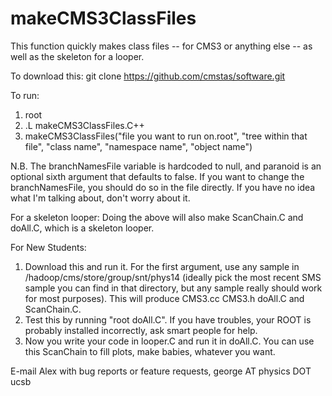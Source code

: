 makeCMS3ClassFiles
===============

This function quickly makes class files -- for CMS3 or anything else -- as well as the skeleton for a looper.

To download this:
git clone https://github.com/cmstas/software.git

To run:
  1.  root
  2.  .L makeCMS3ClassFiles.C++
  3.  makeCMS3ClassFiles("file you want to run on.root", "tree within that file", "class name", "namespace name", "object name")

N.B. The branchNamesFile variable is hardcoded to null, and paranoid is an optional sixth argument that defaults to false.  If you want to change the branchNamesFile, you should do so in the file directly.  If you have no idea what I'm talking about, don't worry about it.  

For a skeleton looper:
  Doing the above will also make ScanChain.C and doAll.C, which is a skeleton looper.  

For New Students:
  1.  Download this and run it.  For the first argument, use any sample in /hadoop/cms/store/group/snt/phys14 (ideally pick the most recent SMS sample you can find in that directory, but any sample really should work for most purposes).  This will produce CMS3.cc CMS3.h doAll.C and ScanChain.C.  
  2.  Test this by running "root doAll.C".  If you have troubles, your ROOT is probably installed incorrectly, ask smart people for help.
  3.  Now you write your code in looper.C and run it in doAll.C.  You can use this ScanChain to fill plots, make babies, whatever you want.  

E-mail Alex with bug reports or feature requests, george AT physics DOT ucsb
